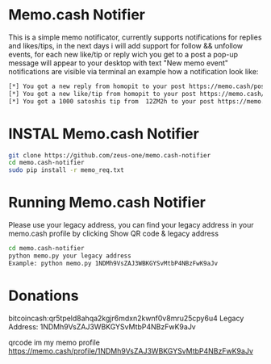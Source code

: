 # Memo.cash Notifier

This is a simple memo notificator, currently supports notifications for replies and likes/tips, in the next days i will add support for follow && unfollow events, for each new like/tip or reply wich you get to a post a pop-up message will appear to your desktop with text "New memo event" notifications are visible via terminal an example how a notification look like:

``` bash
[*] You got a new reply from homopit to your post https://memo.cash/post/a1b5f8082d652335a3c88bff8a2ae5f42a5787c97af1ab21eafb52c51dd45197
[*] You got a new like/tip from homopit to your post https://memo.cash/post/63b29bc8e17dddef2c70aaf9f25da05e38555b3825be5e0dfa5f0bf8b127ee95
[*] You got a 1000 satoshis tip from  12ZM2h to your post https://memo.cash/post/a8ac195fae579f90e483ff08532394b0c2b107adb0402ccbfc44e55fa3249294
```


# INSTAL Memo.cash Notifier
``` bash
git clone https://github.com/zeus-one/memo.cash-notifier
cd memo.cash-notifier
sudo pip install -r memo_req.txt
```

# Running Memo.cash Notifier
Please use your legacy address, you can find your legacy address in your memo.cash profile by clicking  Show QR code & legacy address 
``` bash
cd memo.cash-notifier
python memo.py your legacy address
Example: python memo.py 1NDMh9VsZAJ3WBKGYSvMtbP4NBzFwK9aJv

```
# Donations

 bitcoincash:qr5tpeld8ahqa2kgjr6mdxn2kwnf0v8mru25cpy6u4
 Legacy Address: 1NDMh9VsZAJ3WBKGYSvMtbP4NBzFwK9aJv 
 
 qrcode im my memo profile https://memo.cash/profile/1NDMh9VsZAJ3WBKGYSvMtbP4NBzFwK9aJv
